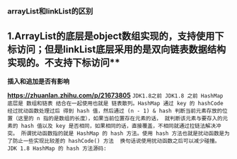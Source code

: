 ### arrayList和linkList的区别
## 1.ArrayList的底层是object数组实现的，支持使用下标访问；但是linkList底层采用的是双向链表数据结构实现的。不支持下标访问**
**插入和追加是否有影响**

**https://zhuanlan.zhihu.com/p/21673805**
`JDK1.8之前
 JDK1.8 之前 HashMap 底层是 数组和链表 结合在一起使用也就是 链表散列。HashMap 通过 key 的 hashCode 经过扰动函数处理过后
 得到 hash 值，然后通过 (n - 1) & hash 判断当前元素存放的位置（这里的 n 指的是数组的长度），如果当前位置存在元素的话，
 就判断该元素与要存入的元素的 hash 值以及 key 是否相同，如果相同的话，直接覆盖，不相同就通过拉链法解决冲突。
 所谓扰动函数指的就是 HashMap 的 hash 方法。使用 hash 方法也就是扰动函数是为了防止一些实现比较差的 hashCode() 方法 
 换句话说使用扰动函数之后可以减少碰撞。
 JDK 1.8 HashMap 的 hash 方法源码:`